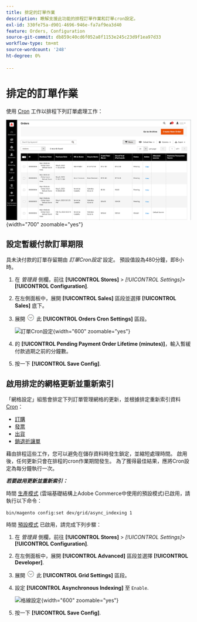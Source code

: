 ```yaml
---
title: 排定的訂單作業
description: 瞭解支援此功能的排程訂單作業和訂單cron設定。
exl-id: 330fe75a-d901-4696-946e-fa7af9ea3d40
feature: Orders, Configuration
source-git-commit: db859c40cd6f052a8f1153e245c23d9f1ea97d33
workflow-type: tm+mt
source-wordcount: '248'
ht-degree: 0%

---
```


# 排定的訂單作業

使用 [Cron](../systems/cron.md) 工作以排程下列訂單處理工作：

![訂單格線](./assets/orders-grid.png){width="700" zoomable="yes"}

## 設定暫緩付款訂單期限

具未決付款的訂單存留期由 _訂單Cron設定_ 設定。 預設值設為480分鐘，即8小時。

1. 在 _管理員_ 側欄，前往 **[!UICONTROL Stores]** > _[!UICONTROL Settings]_>**[!UICONTROL Configuration]**.

1. 在左側面板中，展開 **[!UICONTROL Sales]** 區段並選擇 **[!UICONTROL Sales]** 底下。

1. 展開 ![展開選擇器](../assets/icon-display-expand.png) 此 **[!UICONTROL Orders Cron Settings]** 區段。

   ![訂單Cron設定](../configuration-reference/sales/assets/sales-orders-cron-settings.png){width="600" zoomable="yes"}

1. 的 **[!UICONTROL Pending Payment Order Lifetime (minutes)]**，輸入暫緩付款過期之前的分鐘數。

1. 按一下 **[!UICONTROL Save Config]**.

## 啟用排定的網格更新並重新索引

「網格設定」組態會排定下列訂單管理網格的更新，並根據排定重新索引資料 [Cron](../systems/cron.md)：

- [訂購](orders.md#orders-workspace)
- [發票](invoices.md)
- [出貨](shipments.md)
- [銷退折讓單](credit-memos.md)

藉由排程這些工作，您可以避免在儲存資料時發生鎖定，並縮短處理時間。 啟用後，任何更新只會在排程的cron作業期間發生。 為了獲得最佳結果，應將Cron設定為每分鐘執行一次。

**_若要啟用更新並重新索引：_**

時間 [生產模式](https://experienceleague.adobe.com/docs/commerce-operations/configuration-guide/setup/application-modes.html#production-mode) (雲端基礎結構上Adobe Commerce中使用的預設模式)已啟用，請執行以下命令：

``bin/magento config:set dev/grid/async_indexing 1``

時間 [預設模式](https://experienceleague.adobe.com/docs/commerce-operations/configuration-guide/setup/application-modes.html#default-mode) 已啟用，請完成下列步驟：

1. 在 _管理員_ 側欄，前往 **[!UICONTROL Stores]** > _[!UICONTROL Settings]_>**[!UICONTROL Configuration]**.

1. 在左側面板中，展開 **[!UICONTROL Advanced]** 區段並選擇 **[!UICONTROL Developer]**.

1. 展開 ![展開選擇器](../assets/icon-display-expand.png) 此 **[!UICONTROL Grid Settings]** 區段。

1. 設定 **[!UICONTROL Asynchronous Indexing]** 至 `Enable`.

   ![格線設定](../configuration-reference/advanced/assets/developer-grid-settings.png){width="600" zoomable="yes"}

1. 按一下 **[!UICONTROL Save Config]**.
